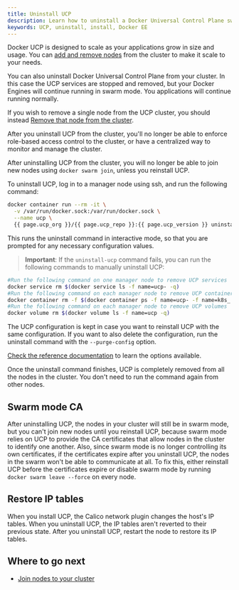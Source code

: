 ```yaml
---
title: Uninstall UCP
description: Learn how to uninstall a Docker Universal Control Plane swarm.
keywords: UCP, uninstall, install, Docker EE
---
```


Docker UCP is designed to scale as your applications grow in size and usage.
You can [add and remove nodes](../configure/scale-your-cluster.md) from the
cluster to make it scale to your needs.

You can also uninstall Docker Universal Control Plane from your cluster. In this
case the UCP services are stopped and removed, but your Docker Engines will
continue running in swarm mode. You applications will continue running normally.

If you wish to remove a single node from the UCP cluster, you should instead
[Remove that node from the cluster](../configure/scale-your-cluster.md).

After you uninstall UCP from the cluster, you'll no longer be able to enforce
role-based access control to the cluster, or have a centralized way to monitor
and manage the cluster.

After uninstalling UCP from the cluster, you will no longer be able to join new
nodes using `docker swarm join`, unless you reinstall UCP.

To uninstall UCP, log in to a manager node using ssh, and run the following
command:

```bash
docker container run --rm -it \
  -v /var/run/docker.sock:/var/run/docker.sock \
  --name ucp \
  {{ page.ucp_org }}/{{ page.ucp_repo }}:{{ page.ucp_version }} uninstall-ucp --interactive
```

This runs the uninstall command in interactive mode, so that you are prompted
for any necessary configuration values.

> **Important**: If the `uninstall-ucp` command fails, you can run the following commands to manually uninstall UCP:
```bash
#Run the following command on one manager node to remove UCP services
docker service rm $(docker service ls -f name=ucp- -q)
#Run the following command on each manager node to remove UCP containers
docker container rm -f $(docker container ps -f name=ucp- -f name=k8s_ -q)
#Run the following command on each manager node to remove UCP volumes
docker volume rm $(docker volume ls -f name=ucp -q)
```

The UCP configuration is kept in case you want to reinstall UCP with the same
configuration. If you want to also delete the configuration, run the uninstall
command with the `--purge-config` option.

[Check the reference
documentation](/reference/ucp/3.0/cli/index.md) to learn the options available.

Once the uninstall command finishes, UCP is completely removed from all the
nodes in the cluster. You don't need to run the command again from other nodes.

## Swarm mode CA

After uninstalling UCP, the nodes in your cluster will still be in swarm mode,
but you can't join new nodes until you reinstall UCP, because swarm mode
relies on UCP to provide the CA certificates that allow nodes in the cluster
to identify one another. Also, since swarm mode is no longer controlling its
own certificates, if the certificates expire after you uninstall UCP, the nodes
in the swarm won't be able to communicate at all. To fix this, either reinstall
UCP before the certificates expire or disable swarm mode by running
`docker swarm leave --force` on every node.

## Restore IP tables

When you install UCP, the Calico network plugin changes the host's IP tables.
When you uninstall UCP, the IP tables aren't reverted to their previous state.
After you uninstall UCP, restart the node to restore its IP tables.

## Where to go next

- [Join nodes to your cluster](../configure/join-nodes.md)
